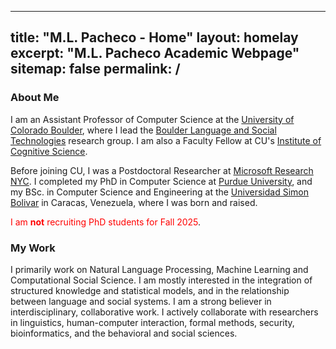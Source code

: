 
---
title: "M.L. Pacheco - Home"
layout: homelay
excerpt: "M.L. Pacheco Academic Webpage"
sitemap: false
permalink: /
---

### About Me

I am an Assistant Professor of Computer Science at the [University of Colorado Boulder](https://www.colorado.edu/cs/), where I lead the [Boulder Language and Social Technologies](https://blast-cu.github.io/) research group. I am also a Faculty Fellow at CU's [Institute of Cognitive Science](https://www.colorado.edu/ics/).

Before joining CU, I was a Postdoctoral Researcher at [Microsoft Research
NYC](https://www.microsoft.com/en-us/research/lab/microsoft-research-new-york/). I completed my PhD in Computer Science at [Purdue University](https://www.cs.purdue.edu/), and my BSc. in Computer Science and Engineering at the [Universidad Simon Bolivar](http://www.usb.ve/) in Caracas, Venezuela, where I was born and raised. 

<span style="color:red">I am **not** recruiting PhD students for Fall 2025</span>.


### My Work

I primarily work on Natural Language Processing, Machine Learning and Computational Social Science. I am mostly interested in the integration of structured knowledge and statistical models, and in the relationship between language and social systems. I am a strong believer in interdisciplinary, collaborative work. I actively collaborate with researchers in linguistics, human-computer interaction, formal methods, security, bioinformatics, and the behavioral and social sciences.
